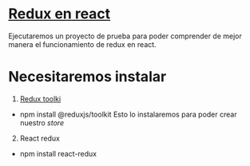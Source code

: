 # [Redux en react](https://es.redux.js.org/)

Ejecutaremos un proyecto de prueba para poder comprender de mejor manera el funcionamiento de redux en react.

# Necesitaremos instalar

1. [Redux toolki](https://redux-toolkit.js.org/introduction/getting-started)

- npm install @reduxjs/toolkit
Esto lo instalaremos para poder crear nuestro *store*

2. React redux

- npm install react-redux
